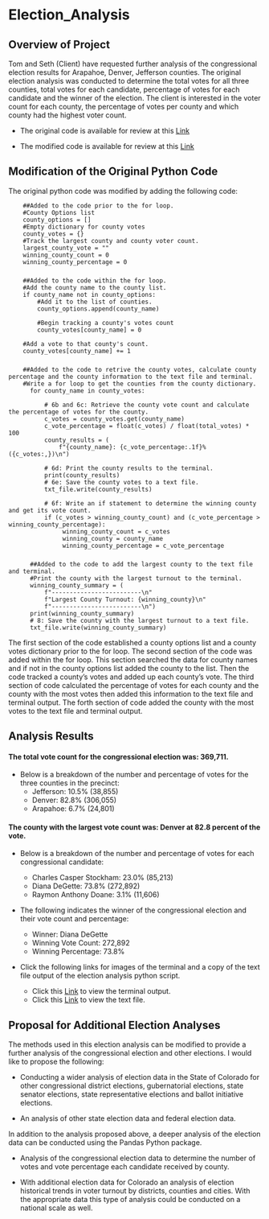 # Election_Analysis
## Overview of Project

Tom and Seth (Client) have requested further analysis of the congressional election results for Arapahoe, Denver, Jefferson counties.  The original election analysis was conducted to determine the total votes for all three counties, total votes for each candidate, percentage of votes for each candidate and the winner of the election.  The client is interested in the voter count for each county, the percentage of votes per county and which county had the highest voter count.

 - The original code is available for review at this [Link](https://github.com/blueschistrocks/Election_Analysis/blob/6795acfc5f725e06134841345478f3b283a24337/PyPoll.py)

 - The modified code is available for review at this [Link](https://github.com/blueschistrocks/Election_Analysis/blob/71ce2c34143d55ad94a9955ee6e45b24298f4c26/PyPoll_Challenge.py)

## Modification of the Original Python Code

The original python code was modified by adding the following code:

        ##Added to the code prior to the for loop.
        #County Options list
        county_options = []
        #Empty dictionary for county votes
        county_votes = {}
        #Track the largest county and county voter count.
        largest_county_vote = ""
        winning_county_count = 0
        winning_county_percentage = 0

### 
        ##Added to the code within the for loop.
        #Add the county name to the county list.
        if county_name not in county_options:
            #Add it to the list of counties.
            county_options.append(county_name)

            #Begin tracking a county's votes count
            county_votes[county_name] = 0
        
        #Add a vote to that county's count.
        county_votes[county_name] += 1
        
  ###
        ##Added to the code to retrive the county votes, calculate county percentage and the county information to the text file and terminal.
        #Write a for loop to get the counties from the county dictionary.
          for county_name in county_votes:

              # 6b and 6c: Retrieve the county vote count and calculate the percentage of votes for the county.
              c_votes = county_votes.get(county_name)
              c_vote_percentage = float(c_votes) / float(total_votes) * 100
              county_results = (
                  f"{county_name}: {c_vote_percentage:.1f}% ({c_votes:,})\n")

              # 6d: Print the county results to the terminal.
              print(county_results)
              # 6e: Save the county votes to a text file.
              txt_file.write(county_results)

              # 6f: Write an if statement to determine the winning county and get its vote count.
              if (c_votes > winning_county_count) and (c_vote_percentage > winning_county_percentage):
                   winning_county_count = c_votes
                   winning_county = county_name
                   winning_county_percentage = c_vote_percentage
  ###
          ##Added to the code to add the largest county to the text file and terminal.
          #Print the county with the largest turnout to the terminal.
          winning_county_summary = (
              f"-------------------------\n"
              f"Largest County Turnout: {winning_county}\n"
              f"-------------------------\n")
          print(winning_county_summary)
          # 8: Save the county with the largest turnout to a text file.
          txt_file.write(winning_county_summary)


The first section of the code established a county options list and a county votes dictionary prior to the for loop. The second section of the code was added within the for loop.  This section searched the data for county names and if not in the county options list added the county to the list.  Then the code tracked a county’s votes and added up each county’s vote.  The third section of code calculated the percentage of votes for each county and the county with the most votes then added this information to the text file and terminal output. The forth section of code added the county with the most votes to the text file and terminal output.

## Analysis Results

#### The total vote count for the congressional election was: 369,711.

- Below is a breakdown of the number and percentage of votes for the three counties in the precinct:
   - Jefferson: 10.5% (38,855)
   - Denver: 82.8% (306,055)
   - Arapahoe: 6.7% (24,801)

#### The county with the largest vote count was: Denver at 82.8 percent of the vote.

- Below is a breakdown of the number and percentage of votes for each congressional candidate:
   - Charles Casper Stockham: 23.0% (85,213)
   - Diana DeGette: 73.8% (272,892)
   - Raymon Anthony Doane: 3.1% (11,606)

- The following indicates the winner of the congressional election and their vote count and percentage:
   - Winner: Diana DeGette
   - Winning Vote Count: 272,892
   - Winning Percentage: 73.8%

- Click the following links for images of the terminal and a copy of the text file output of the election analysis python script. 
  - Click this [Link](https://github.com/blueschistrocks/Election_Analysis/blob/d56125dd92909dd2e8c181096415e863222bbb3f/analysis/Terminal_output.png) to view the terminal output. 
  - Click this [Link](https://github.com/blueschistrocks/Election_Analysis/blob/7da71878493114e7312cc82fe919cdd4889e8ad8/analysis/election_analysis.txt) to view the text file. 

## Proposal for Additional Election Analyses

The methods used in this election analysis can be modified to provide a further analysis of the congressional election and other elections.  I would like to propose the following:

- Conducting a wider analysis of election data in the State of Colorado for other congressional district elections, gubernatorial elections, state senator elections, state representative elections and ballot initiative elections.  

- An analysis of other state election data and federal election data. 

In addition to the analysis proposed above, a deeper analysis of the election data can be conducted using the Pandas Python package.

- Analysis of the congressional election data to determine the number of votes and vote percentage each candidate received by county. 

- With additional election data for Colorado an analysis of election historical trends in voter turnout by districts, counties and cities.  With the appropriate data this type of analysis could be conducted on a national scale as well.
